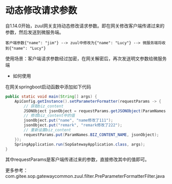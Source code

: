 # 动态修改请求参数

自1.14.0开始，zuul网关支持动态修改请求参数。即在网关修改客户端传递过来的参数，然后发送到微服务端。

```
客户端参数{"name": "jim"} --> zuul中修改为{"name": "Lucy"} --> 微服务端将收到{"name": "Lucy"}
```

使用场景：客户端请求参数经过加密，在网关解密后，再次发送明文参数给微服务端

- 如何使用

在网关springboot启动函数中添加如下代码

```java
public static void main(String[] args) {
    ApiConfig.getInstance().setParameterFormatter(requestParams -> {
        // 获取biz_content
        JSONObject jsonObject = requestParams.getJSONObject(ParamNames.BIZ_CONTENT_NAME);
        // 修改biz_content中的值
        jsonObject.put("name", "name修改了111");
        jsonObject.put("remark", "remark修改了222");
        // 重新设置biz_content
        requestParams.put(ParamNames.BIZ_CONTENT_NAME, jsonObject);
    });
    SpringApplication.run(SopGatewayApplication.class, args);
}

```

其中requestParams是客户端传递过来的参数，直接修改其中的值即可。

更多参考：com.gitee.sop.gatewaycommon.zuul.filter.PreParameterFormatterFilter.java
